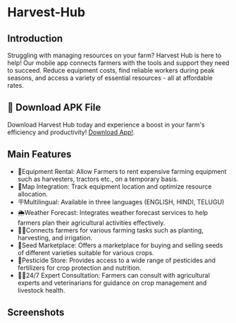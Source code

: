 # Harvest-Hub

## Introduction
Struggling with managing resources on your farm? Harvest Hub is here to help! Our mobile app connects farmers with the tools and support they need to succeed. Reduce equipment costs, find reliable workers during peak seasons, and access a variety of essential resources - all at affordable rates.

## 📲 Download APK File
Download Harvest Hub today and experience a boost in your farm's efficiency and productivity!
[Download App!](https://github.com/sheisstarwithoutmoon/Harvest-Hub/blob/main/app-release.apk).

## Main Features
- 🚜Equipment Rental: Allow Farmers to rent expensive farming equipment such as harvesters, tractors etc., on a temporary basis.
- 📌Map Integration: Track equipment location and optimize resource allocation.
- 🪧Multilingual: Available in three languages (ENGLISH, HINDI, TELUGU)
- 🌦️Weather Forecast: Integrates weather forecast services to help farmers plan their agricultural activities effectively.
- 🧑‍🌾Connects farmers for various farming tasks such as planting, harvesting, and irrigation.
- 🌱Seed Marketplace: Offers a marketplace for buying and selling seeds of different varieties suitable for various crops.
- 🦟Pesticide Store: Provides access to a wide range of pesticides and fertilizers for crop protection and nutrition.
- 🏥🐄24/7 Expert Consultation: Farmers can consult with agricultural experts and veterinarians for guidance on crop management and livestock health.

## Screenshots
